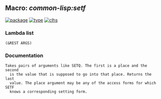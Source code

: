 ## Macro: ***common-lisp:setf***
[![package](https://img.shields.io/badge/Package-COMMON--LISP-5f9ea0.svg?style=social&colorA=999999)](../) [![type](https://img.shields.io/badge/Type-Macro-5f9ea0.svg?style=social&colorA=999999)](../#macro) [![clhs](https://img.shields.io/badge/CLHS-SETF-5f9ea0.svg?style=social&colorA=999999)](http://www.lispworks.com/documentation/HyperSpec/Body/a_setf.htm) 
### Lambda list
```
(&REST ARGS)
```
### Documentation
```
Takes pairs of arguments like SETQ. The first is a place and the second
  is the value that is supposed to go into that place. Returns the last
  value. The place argument may be any of the access forms for which SETF
  knows a corresponding setting form.
```
